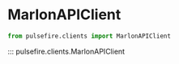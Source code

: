 # MarlonAPIClient

```python
from pulsefire.clients import MarlonAPIClient
```

::: pulsefire.clients.MarlonAPIClient
